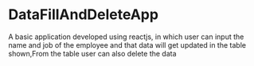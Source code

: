 # DataFillAndDeleteApp
A basic application developed using reactjs, in which user can input the name and job of the employee and that data will get updated in the table shown,From the table user can also delete the data
